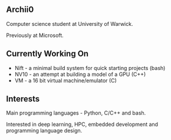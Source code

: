 ## Archii0
Computer science student at University of Warwick.

Previously at Microsoft.

## Currently Working On
- Nift - a minimal build system for quick starting projects (bash)
- NV10 - an attempt at building a model of a GPU (C++)
- VM - a 16 bit virtual machine/emulator (C)

## Interests
Main programming languages - Python, C/C++ and bash.

Interested in deep learning, HPC, embedded development and programming language design.
